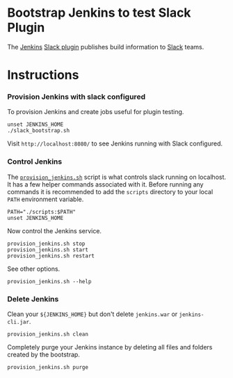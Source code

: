 # Bootstrap Jenkins to test Slack Plugin

The [Jenkins][jenkins] [Slack plugin][slack-plugin] publishes build information
to [Slack][slack] teams.

# Instructions

### Provision Jenkins with slack configured

To provision Jenkins and create jobs useful for plugin testing.

    unset JENKINS_HOME
    ./slack_bootstrap.sh

Visit `http://localhost:8080/` to see Jenkins running with Slack configured.

### Control Jenkins

The [`provision_jenkins.sh`](scripts/provision_jenkins.sh) script is what
controls slack running on localhost.  It has a few helper commands associated
with it.  Before running any commands it is recommended to add the `scripts`
directory to your local `PATH` environment variable.

    PATH="./scripts:$PATH"
    unset JENKINS_HOME

Now control the Jenkins service.

    provision_jenkins.sh stop
    provision_jenkins.sh start
    provision_jenkins.sh restart


See other options.

    provision_jenkins.sh --help

### Delete Jenkins

Clean your `${JENKINS_HOME}` but don't delete `jenkins.war` or
`jenkins-cli.jar`.

    provision_jenkins.sh clean

Completely purge your Jenkins instance by deleting all files and folders created
by the bootstrap.

    provision_jenkins.sh purge

[gh-token]: https://help.github.com/articles/creating-an-access-token-for-command-line-use/
[slack-plugin]: https://github.com/jenkinsci/slack-plugin
[slack]: https://slack.com/
[jenkins]: http://jenkins-ci.org/
